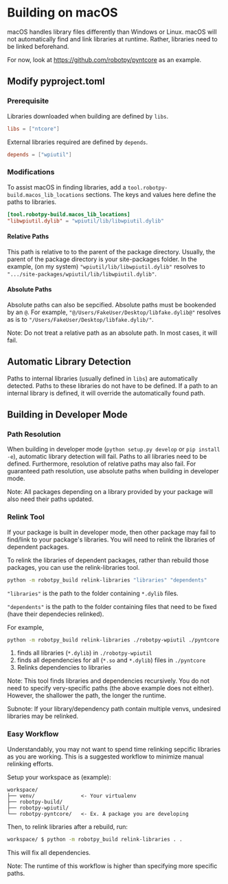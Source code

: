 Building on macOS
=================

macOS handles library files differently than Windows or Linux. macOS will not
automatically find and link libraries at runtime. Rather, libraries need to be
linked beforehand.

For now, look at https://github.com/robotpy/pyntcore as an example.

Modify pyproject.toml
---------------------

### Prerequisite

Libraries downloaded when building are defined by `libs`.
```toml
libs = ["ntcore"]
```

External libraries required are defined by `depends`.
```toml
depends = ["wpiutil"]
```

### Modifications

To assist macOS in finding libraries, add a
`tool.robotpy-build.macos_lib_locations` sections. The keys and values here
define the paths to libraries.

```toml
[tool.robotpy-build.macos_lib_locations]
"libwpiutil.dylib" = "wpiutil/lib/libwpiutil.dylib"
```

#### Relative Paths

This path is relative to to the parent of the package directory. Usually, the
parent of the package directory is your site-packages folder. In the example,
(on my system) `"wpiutil/lib/libwpiutil.dylib"` resolves to
`".../site-packages/wpiutil/lib/libwpiutil.dylib"`.

#### Absolute Paths

Absolute paths can also be sepcified. Absolute paths must be bookended by an
`@`. For example, `"@/Users/FakeUser/Desktop/libfake.dylib@"` resolves as is
to `"/Users/FakeUser/Desktop/libfake.dylib/"`.

Note: Do not treat a relative path as an absolute path. In most cases, it
will fail.

Automatic Library Detection
---------------------------

Paths to internal libraries (usually defined in `libs`) are automatically
detected. Paths to these libraries do not have to be defined. If a path to
an internal library is defined, it will override the automatically found path.

Building in Developer Mode
--------------------------
### Path Resolution

When building in developer mode (`python setup.py develop` or `pip install -e`),
automatic library detection will fail. Paths to all libraries need to be defined.
Furthermore, resolution of relative paths may also fail. For guaranteed path
resolution, use absolute paths when building in developer mode.

Note: All packages depending on a library provided by your package will also
need their paths updated.

### Relink Tool

If your package is built in developer mode, then other package may fail to
find/link to your package's libraries. You will need to relink the libraries of
dependent packages.

To relink the libraries of dependent packages, rather than rebuild those
packages, you can use the relink-libraries tool.

```bash
python -m robotpy_build relink-libraries "libraries" "dependents"
```

`"libraries"` is the path to the folder containing `*.dylib` files.

`"dependents"` is the path to the folder containing files that need to be fixed
(have their dependecies relinked).

For example,
```bash
python -m robotpy_build relink-libraries ./robotpy-wpiutil ./pyntcore
```
1. finds all libraries (`*.dylib`) in `./robotpy-wpiutil`
2. finds all dependencies for all (`*.so` and `*.dylib`) files in `./pyntcore`
3. Relinks dependencies to libraries

Note: This tool finds libraries and dependencies recursively. You do not need
to specify very-specific paths (the above example does not either). However,
the shallower the path, the longer the runtime.

Subnote: If your library/dependency path contain multiple venvs, undesired
libraries may be relinked.

### Easy Workflow

Understandably, you may not want to spend time relinking sepcific libraries as
you are working. This is a suggested workflow to minimize manual relinking
efforts.

Setup your workspace as (example):

```
workspace/
├── venv/               <- Your virtualenv
├── robotpy-build/
├── robotpy-wpiutil/
└── robotpy-pyntcore/   <- Ex. A package you are developing
```

Then, to relink libraries after a rebuild, run:
```bash
workspace/ $ python -m robotpy_build relink-libraries . .
```

This will fix all dependencies.

Note: The runtime of this workflow is higher than specifying more specific paths.